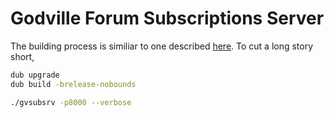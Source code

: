 Godville Forum Subscriptions Server
===================================

The building process is similiar to one described [here][gvrepsrv]. To cut a long story short,

```sh
dub upgrade
dub build -brelease-nobounds

./gvsubsrv -p8000 --verbose
```

[gvrepsrv]: https://github.com/Godvillers/ReporterServer
